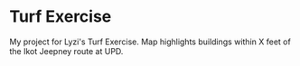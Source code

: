 # Turf Exercise 

My project for Lyzi's Turf Exercise. Map highlights buildings within X feet of the Ikot Jeepney route at UPD.
